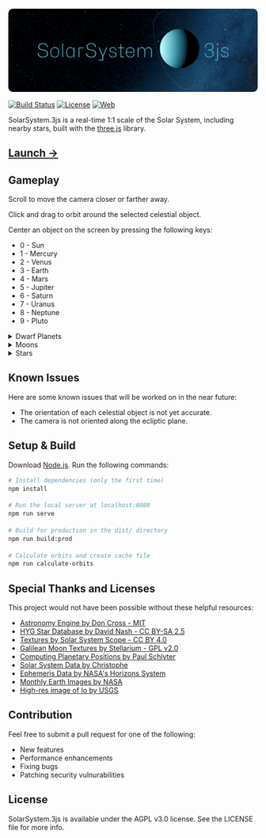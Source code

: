 ![Alt text](.readme/solarsystem_3js.png?raw=true  "SolarSystem.js")

[![Build Status](https://img.shields.io/github/actions/workflow/status/fatihbalsoy/SolarSystem.3js/node.js.yml)](https://github.com/fatihbalsoy/SolarSystem.3js/actions/workflows/node.js.yml)
[![License](https://img.shields.io/github/license/fatihbalsoy/SolarSystem.3js)](https://github.com/fatihbalsoy/SolarSystem.3js/blob/main/LICENSE)
[![Web](https://img.shields.io/badge/Web-three.js-lightgreen)](https://github.com/mrdoob/three.js/)

SolarSystem.3js is a real-time 1:1 scale of the Solar System, including nearby stars, built with the [three.js](https://github.com/mrdoob/three.js/) library.

## [Launch →](https://fatih.balsoy.com/app/solar-system-3js)

## Gameplay

Scroll to move the camera closer or farther away.

Click and drag to orbit around the selected celestial object.

Center an object on the screen by pressing the following keys:

* 0 - Sun
* 1 - Mercury
* 2 - Venus
* 3 - Earth
* 4 - Mars
* 5 - Jupiter
* 6 - Saturn
* 7 - Uranus
* 8 - Neptune
* 9 - Pluto

<details>
<summary>Dwarf Planets</summary>

* 9 - Pluto
* ~~c - Ceres (Dwarf Planet)~~ (Temporarily Removed)

</details>

<details>
<summary>Moons</summary>

Earth

* m - Moon

Jupiter

* e - Europa
* g - Ganymede
* i - Io
* v - Callisto

</details>

<details>
<summary>Stars</summary>

* a - Antares
* o - Polaris
* p - Proxima Centauri
* r - Rigil Kentaurus

</details>

## Known Issues

Here are some known issues that will be worked on in the near future:

* The orientation of each celestial object is not yet accurate.
* The camera is not oriented along the ecliptic plane.

## Setup & Build

Download [Node.js](https://nodejs.org/en/download/).
Run the following commands:

``` bash
# Install dependencies (only the first time)
npm install

# Run the local server at localhost:8080
npm run serve

# Build for production in the dist/ directory
npm run build:prod

# Calculate orbits and create cache file
npm run calculate-orbits
```

## Special Thanks and Licenses

This project would not have been possible without these helpful resources:

* [Astronomy Engine by Don Cross - MIT](https://github.com/cosinekitty/astronomy)
* [HYG Star Database by David Nash - CC BY-SA 2.5](https://github.com/astronexus/HYG-Database)
* [Textures by Solar System Scope - CC BY 4.0](https://www.solarsystemscope.com/textures/)
* [Galilean Moon Textures by Stellarium - GPL v2.0](https://github.com/Stellarium/stellarium)
* [Computing Planetary Positions by Paul Schlyter](https://www.stjarnhimlen.se/comp/tutorial.html)
* [Solar System Data by Christophe](https://api.le-systeme-solaire.net/en/)
* [Ephemeris Data by NASA's Horizons System](https://ssd.jpl.nasa.gov/horizons/app.html#/)
* [Monthly Earth Images by NASA](https://visibleearth.nasa.gov/collection/1484/blue-marble)
* [High-res image of Io by USGS](https://pubs.usgs.gov/sim/3168/)

## Contribution

Feel free to submit a pull request for one of the following:

* New features
* Performance enhancements
* Fixing bugs
* Patching security vulnurabilities

## License

SolarSystem.3js is available under the AGPL v3.0 license. See the LICENSE file for more info.
